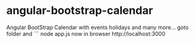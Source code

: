 # angular-bootstrap-calendar
Angular BootStrap Calendar with events holidays and many more...
goto folder and ``` node app.js 
now in browser http://localhost:3000
